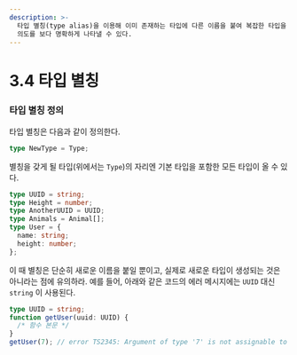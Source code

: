 ```yaml
---
description: >-
  타입 별칭(type alias)을 이용해 이미 존재하는 타입에 다른 이름을 붙여 복잡한 타입을 간단하게 쓸 수 있다. 또한, 프로그래머의
  의도를 보다 명확하게 나타낼 수 있다.
---
```


# 3.4 타입 별칭

### **타입 별칭 정의**

타입 별칭은 다음과 같이 정의한다.

```typescript
type NewType = Type;
```

별칭을 갖게 될 타입\(위에서는 `Type`\)의 자리엔 기본 타입을 포함한 모든 타입이 올 수 있다.

```typescript
type UUID = string;
type Height = number;
type AnotherUUID = UUID;
type Animals = Animal[];
type User = {
  name: string;
  height: number;
};
```

이 때 별칭은 단순히 새로운 이름을 붙일 뿐이고, 실제로 새로운 타입이 생성되는 것은 아니라는 점에 유의하라. 예를 들어, 아래와 같은 코드의 에러 메시지에는 `UUID` 대신 `string` 이 사용된다.

```typescript
type UUID = string;
function getUser(uuid: UUID) {
  /* 함수 본문 */
}
getUser(7); // error TS2345: Argument of type '7' is not assignable to parameter of type 'string'.
```

